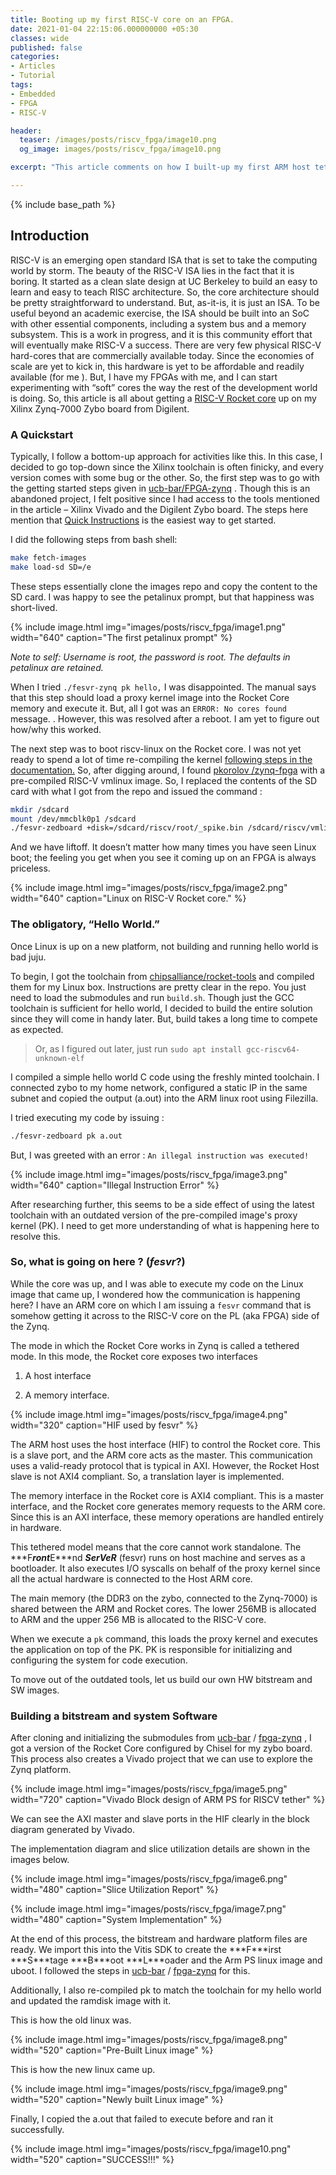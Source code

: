 ```yaml
---
title: Booting up my first RISC-V core on an FPGA.
date: 2021-01-04 22:15:06.000000000 +05:30
classes: wide
published: false
categories:
- Articles
- Tutorial
tags:
- Embedded
- FPGA
- RISC-V

header:
  teaser: /images/posts/riscv_fpga/image10.png
  og_image: images/posts/riscv_fpga/image10.png

excerpt: "This article comments on how I built-up my first ARM host tethered Rocket RISC-V core on a Xilinx Zynq-7000 FPGA."

---
```


<style>
div {
  text-align: justify;
  text-justify: inter-word;
}
</style>

{% include base_path %}


## Introduction

RISC-V is an emerging open standard ISA that is set to take the computing world by storm. The beauty of the RISC-V ISA lies in the fact that it is boring. It started as a clean slate design at UC Berkeley to build an easy to learn and easy to teach RISC architecture. So, the core architecture should be pretty straightforward to understand. But, as-it-is, it is just an ISA. To be useful beyond an academic exercise, the ISA should be built into an SoC with other essential components, including a system bus and a memory subsystem. This is a work in progress, and it is this community effort that will eventually make RISC-V a success. There are very few physical RISC-V hard-cores that are commercially available today. Since the economies of scale are yet to kick in, this hardware is yet to be affordable and readily available (for me ). But, I have my FPGAs with me, and I can start experimenting with “soft” cores the way the rest of the development world is doing. So, this article is all about getting a [RISC-V Rocket core](https://github.com/chipsalliance/rocket-chip) up on my Xilinx Zynq-7000 Zybo board from Digilent.

### A Quickstart

Typically, I follow a bottom-up approach for activities like this. In this case, I decided to go top-down since the Xilinx toolchain is often finicky, and every version comes with some bug or the other. So, the first step was to go with the getting started steps given in [ucb-bar/FPGA-zynq](https://github.com/vppillai/fpga-zynq) . Though this is an abandoned project, I felt positive since I had access to the tools mentioned in the article – Xilinx Vivado and the Digilent Zybo board. The steps here mention that [Quick Instructions](https://github.com/vppillai/fpga-zynq#quickinst) is the easiest way to get started.

I did the following steps from bash shell:

```sh
make fetch-images
make load-sd SD=/e
```

These steps essentially clone the images repo and copy the content to the SD card. I was happy to see the petalinux prompt, but that happiness was short-lived.

{% include image.html
	img="images/posts/riscv_fpga/image1.png"
	width="640"
	caption="The first petalinux prompt"
%}

*<span class="underline">Note to self</span>: Username is root, the password is root. The defaults in petalinux are retained.*

When I tried `./fesvr-zynq pk hello,` I was disappointed. The manual says that this step should load a proxy kernel image into the Rocket Core memory and execute it. But, all I got was an `ERROR: No cores found` message. . However, this was resolved after a reboot. I am yet to figure out how/why this worked.

The next step was to boot riscv-linux on the Rocket core. I was not yet ready to spend a lot of time re-compiling the kernel [following steps in the documentation.](https://github.com/vppillai/fpga-zynq#37--buildingobtaining-riscv-linux) So, after digging around, I found [pkorolov /zynq-fpga](https://github.com/pkorolov/zynq-fpga) with a pre-compiled RISC-V vmlinux image. So, I replaced the contents of the SD card with what I got from the repo and issued the command :

```sh
mkdir /sdcard
mount /dev/mmcblk0p1 /sdcard
./fesvr-zedboard +disk=/sdcard/riscv/root/_spike.bin /sdcard/riscv/vmlinux
```

And we have liftoff. It doesn’t matter how many times you have seen Linux boot; the feeling you get when you see it coming up on an FPGA is always priceless.

{% include image.html
	img="images/posts/riscv_fpga/image2.png"
	width="640"
	caption="Linux on RISC-V Rocket core."
%}

### The obligatory, “Hello World.”

Once Linux is up on a new platform, not building and running hello world is bad juju.

To begin, I got the toolchain from [chipsalliance/rocket-tools](https://github.com/chipsalliance/rocket-tools) and compiled them for my Linux box. Instructions are pretty clear in the repo. You just need to load the submodules and run `build.sh`. Though just the GCC toolchain is sufficient for hello world, I decided to build the entire solution since they will come in handy later. But, build takes a long time to compete as expected.

> Or, as I figured out later, just run `sudo apt install gcc-riscv64-unknown-elf`

I compiled a simple hello world C code using the freshly minted toolchain. I connected zybo to my home network, configured a static IP in the same subnet and copied the output (a.out) into the ARM linux root using Filezilla.

I tried executing my code by issuing :

```sh
./fesvr-zedboard pk a.out
```

But, I was greeted with an error : `An illegal instruction was executed!`

{% include image.html
	img="images/posts/riscv_fpga/image3.png"
	width="640"
	caption="Illegal Instruction Error"
%}

After researching further, this seems to be a side effect of using the latest toolchain with an outdated version of the pre-compiled image's proxy kernel (PK). I need to get more understanding of what is happening here to resolve this.

### So, what is going on here ? (*fesvr*?) 

While the core was up, and I was able to execute my code on the Linux image that came up, I wondered how the communication is happening here? I have an ARM core on which I am issuing a `fesvr` command that is somehow getting it across to the RISC-V core on the PL (aka FPGA) side of the Zynq.

The mode in which the Rocket Core works in Zynq is called a tethered mode. In this mode, the Rocket core exposes two interfaces

1.  A host interface

2.  A memory interface.

{% include image.html
	img="images/posts/riscv_fpga/image4.png"
	width="320"
	caption="HIF used by fesvr"
%}

The ARM host uses the host interface (HIF) to control the Rocket core. This is a slave port, and the ARM core acts as the master. This communication uses a valid-ready protocol that is typical in AXI. However, the Rocket Host slave is not AXI4 compliant. So, a translation layer is implemented.

The memory interface in the Rocket core is AXI4 compliant. This is a master interface, and the Rocket core generates memory requests to the ARM core. Since this is an AXI interface, these memory operations are handled entirely in hardware.

This tethered model means that the core cannot work standalone. The ***<span class="underline">F</span>***ront***<span class="underline">E</span>***nd ***<span class="underline">S</span>***er***<span class="underline">V</span>***e***<span class="underline">R</span>*** (fesvr) runs on host machine and serves as a bootloader. It also executes I/O syscalls on behalf of the proxy kernel since all the actual hardware is connected to the Host ARM core.

The main memory (the DDR3 on the zybo, connected to the Zynq-7000) is shared between the ARM and Rocket cores. The lower 256MB is allocated to ARM and the upper 256 MB is allocated to the RISC-V core.

When we execute a `pk` command, this loads the proxy kernel and executes the application on top of the PK. PK is responsible for initializing and configuring the system for code execution.

To move out of the outdated tools, let us build our own HW bitstream and SW images.

### Building a bitstream and system Software

After cloning and initializing the submodules from [ucb-bar](https://github.com/ucb-bar) / [fpga-zynq](https://github.com/ucb-bar/fpga-zynq) , I got a version of the Rocket Core configured by Chisel for my zybo board. This process also creates a Vivado project that we can use to explore the Zynq platform.

{% include image.html
	img="images/posts/riscv_fpga/image5.png"
	width="720"
	caption="Vivado Block design of ARM PS for RISCV tether"
%}

We can see the AXI master and slave ports in the HIF clearly in the block diagram generated by Vivado.

The implementation diagram and slice utilization details are shown in the images below.

{% include image.html
	img="images/posts/riscv_fpga/image6.png"
	width="480"
	caption="Slice Utilization Report"
%}

{% include image.html
	img="images/posts/riscv_fpga/image7.png"
	width="480"
	caption="System Implementation"
%}

At the end of this process, the bitstream and hardware platform files are ready. We import this into the Vitis SDK to create the ***<span class="underline">F</span>***irst ***<span class="underline">S</span>***tage ***<span class="underline">B</span>***oot ***<span class="underline">L</span>***oader and the Arm PS linux image and uboot. I followed the steps in [ucb-bar](https://github.com/ucb-bar) / [fpga-zynq](https://github.com/ucb-bar/fpga-zynq) for this.

Additionally, I also re-compiled pk to match the toolchain for my hello world and updated the ramdisk image with it.

This is how the old linux was.

{% include image.html
	img="images/posts/riscv_fpga/image8.png"
	width="520"
	caption="Pre-Built Linux image"
%}

This is how the new linux came up.

{% include image.html
	img="images/posts/riscv_fpga/image9.png"
	width="520"
	caption="Newly built Linux image"
%}

Finally, I copied the a.out that failed to execute before and ran it successfully.

{% include image.html
	img="images/posts/riscv_fpga/image10.png"
	width="520"
	caption="SUCCESS!!!"
%}

